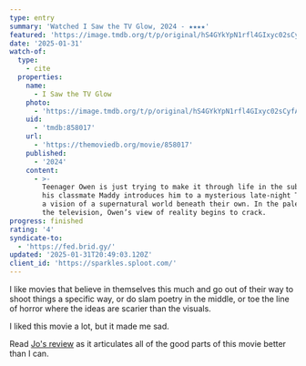 ```yaml
---
type: entry
summary: 'Watched I Saw the TV Glow, 2024 - ★★★★'
featured: 'https://image.tmdb.org/t/p/original/hS4GYkYpN1rfl4GIxyc02sCyfAj.jpg'
date: '2025-01-31'
watch-of:
  type:
    - cite
  properties:
    name:
      - I Saw the TV Glow
    photo:
      - 'https://image.tmdb.org/t/p/original/hS4GYkYpN1rfl4GIxyc02sCyfAj.jpg'
    uid:
      - 'tmdb:858017'
    url:
      - 'https://themoviedb.org/movie/858017'
    published:
      - '2024'
    content:
      - >-
        Teenager Owen is just trying to make it through life in the suburbs when
        his classmate Maddy introduces him to a mysterious late-night TV show —
        a vision of a supernatural world beneath their own. In the pale glow of
        the television, Owen’s view of reality begins to crack.
progress: finished
rating: '4'
syndicate-to:
  - 'https://fed.brid.gy/'
updated: '2025-01-31T20:49:03.120Z'
client_id: 'https://sparkles.sploot.com/'
---
```

I like movies that believe in themselves this much and go out of their way to shoot things a specific way, or do slam poetry in the middle, or toe the line of horror where the ideas are scarier than the visuals.

I liked this movie a lot, but it made me sad.

Read [Jo's review](https://dead.garden/blog/i-saw-the-tv-glow.html) as it articulates all of the good parts of this movie better than I can.
